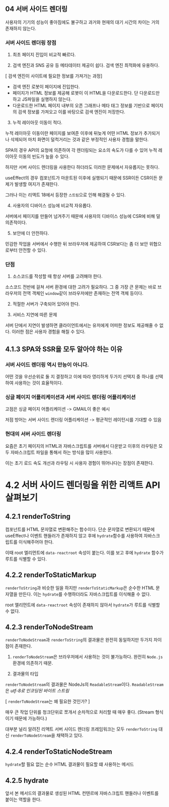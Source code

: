 ## 04 서버 사이드 렌더링

사용자의 기기의 성능이 좋아짐에도 불구하고 과거와 현재의 대기 시간의 차이는 거의 존재하지 않는다.

### 서버 사이드 렌더링 장점

1. 최초 페이지 진입이 비교적 빠르다.

2. 검색 엔진과 SNS 공유 등 메타데이터 제공이 쉽다.
   검색 엔진 최적화에 유용하다.

[ 검색 엔진이 사이트에 필요한 정보를 가져가는 과정]

- 검색 엔진 로봇이 페이지에 진입한다.
- 페이지가 HTML 정보를 제공해 로봇이 이 HTML을 다운로드한다. 단 다운로드만 하고 JS파일을 실행하지 않는다.
- 다운로드한 HTML 페이지 내부의 오픈 그래프나 메타 태그 정보를 기반으로 페이지의 검색 정보를 가져오고 이를 바탕으로 검색 엔진이 저장한다.

3. 누적 레이아웃 이동이 적다.

누적 레이아웃 이동이란 페이지를 보여준 이후에 뒤늦게 어떤 HTML 정보가 추가되거나 삭제되어 마치 화면이 덜컥거리는 것과 같은 부정적인 사용자 경험을 말한다.

SPA의 경우 API의 요청에 의존하여 각 렌더링되는 요소의 속도가 다를 수 있어 누적 레이아웃 이동의 빈도가 높을 수 있다.

하지만 서버 사이드 렌더링을 사용한다 하더라도 이러한 문제에서 자유롭지는 못하다.

useEffect의 경우 컴포넌트가 마운트된 이후에 실행되기 때문에 SSR이든 CSR이든 문제가 발생할 여지가 존재한다.

그러나 이는 리액트 18에서 등장한 `스트림`으로 인해 해결될 수 있다.

4. 사용자의 디바이스 성능에 비교적 자유롭다.

서버에서 페이지를 만들어 넘겨주기 때문에 사용자의 디바이스 성능에 CSR에 비해 덜 의존적이다.

5. 보안에 더 안전하다.

민감한 작업을 서버에서 수행한 뒤 브라우저에 제공하여 CSR보다는 좀 더 보안 위협으로부터 안전할 수 있다.

### 단점

1. 소스코드를 작성할 때 항상 서버를 고려해야 한다.

소스코드 전반에 걸쳐 서버 환경에 대한 고려가 필요하다. 그 중 가장 큰 문제는 바로 브라우저의 전역 객체인 `window`같이 브라우저에만 존재하는 전역 객체 등이다.

2. 적절한 서버가 구축되어 있어야 한다.

3. 서비스 지연에 따른 문제

서버 단에서 지연이 발생하면 클라이언트에서는 유저에게 어떠한 정보도 제공해줄 수 없다. 이러한 점은 사용자 경험을 해칠 수 있다.

## 4.1.3 SPA와 SSR을 모두 알아야 하는 이유

### 서버 사이드 렌더링 역시 만능이 아니다.

어떤 것을 우선순위로 둘 지 결정하고 이에 따라 영리하게 두가지 선택지 중 하나를 선택하여 사용하는 것이 효율적이다.

### 싱글 페이지 어플리케이션과 서버 사이드 렌더링 어플리케이션

고점은 싱글 페이지 어플리케이션 -> GMAIL이 좋은 예시

저점 방어는 서버 사이드 렌더링 어플리케이션 -> 평균적인 레이턴시를 기대할 수 있음

### 현대의 서버 사이드 렌더링

요즘은 초기 페이지의 HTML과 자바스크립트를 서버에서 다운받고 이후의 라우팅은 모두 자바스크립트 파일을 통해서 하는 방식을 많이 사용한다.

이는 초기 로드 속도 개선과 라우팅 시 사용자 경험이 뛰어나다는 장점이 존재한다.

# 4.2 서버 사이드 렌더링을 위한 리액트 API 살펴보기

## 4.2.1 renderToString

컴포넌트를 HTML 문자열로 변환해주는 함수이다. 단순 문자열로 변환되기 때문에 useEffect나 이벤트 핸들러가 존재하지 않고 후에 `hydrate`함수를 사용하여 자바스크립트를 이식해주어야 한다.

이때 root 엘리먼트에 `data-reactroot` 속성이 붙는다. 이를 보고 후에 `hydrate` 함수가 루트를 식별할 수 있다.

## 4.2.2 renderToStaticMarkup

`renderToString`과 비슷한 일을 하지만 `renderToStaticMarkup`은 순수한 HTML 문자열을 만든다. 이는 `hydrate`를 수행하더라도 자바스크립트를 이식해줄 수 없다.

root 엘리먼트에 `data-reactroot` 속성이 존재하지 않아서 `hydrate`가 루트를 식별할 수 없다.

## 4.2.3 renderToNodeStream

`renderToNodeStream`과 `renderToString`의 결과물은 완전히 동일하지만 두가지 차이점이 존재한다.

1. `renderToNodeStream`은 브라우저에서 사용하는 것이 불가능하다. 완전히 `Node.js` 환경에 의존하기 때문.

2. 결과물의 타입

`renderToNodeStream`의 결과물은 NodeJs의 `ReadableStream`이다. `ReadableStream`은 _utf-8로 인코딩된 바이트 스트림_

[ `renderToNodeStream`는 왜 필요한 것인가? ]

매우 큰 작업 단위를 청크단위로 쪼개서 순차적으로 처리할 때 매우 좋다. (Stream 형식이기 때문에 가능하다.)

대부분 널리 알려진 리액트 서버 사이드 렌더링 프레임워크는 모두 `renderToString` 대신 `renderToNodeStream`을 채택하고 있다.

## 4.2.4 renderToStaticNodeStream

`hydrate`할 필요 없는 순수 HTML 결과물이 필요할 떄 사용하는 메서드

## 4.2.5 hydrate

앞서 본 메서드의 결과물로 생성된 HTML 컨텐르에 자바스크립트 핸들러나 이벤트를 붙이는 역할을 한다.
